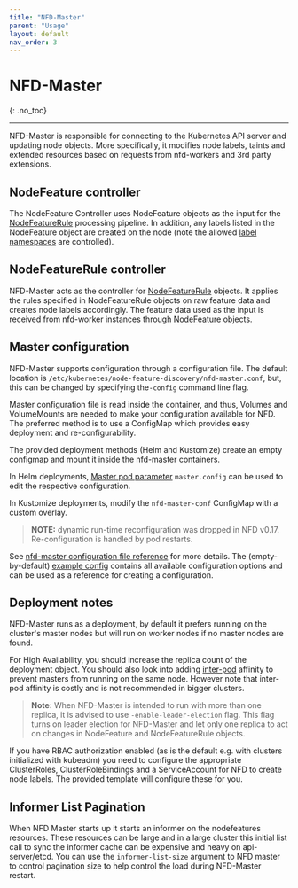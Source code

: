 ```yaml
---
title: "NFD-Master"
parent: "Usage"
layout: default
nav_order: 3
---
```


# NFD-Master
{: .no_toc}

---

NFD-Master is responsible for connecting to the Kubernetes API server and
updating node objects. More specifically, it modifies node labels, taints and
extended resources based on requests from nfd-workers and 3rd party extensions.

## NodeFeature controller

The NodeFeature Controller uses NodeFeature objects as
the input for the [NodeFeatureRule](custom-resources.md#nodefeaturerule)
processing pipeline. In addition, any labels listed in the NodeFeature object
are created on the node (note the allowed
[label namespaces](customization-guide.md#node-labels) are controlled).

## NodeFeatureRule controller

NFD-Master acts as the controller for
[NodeFeatureRule](custom-resources.md#nodefeaturerule) objects.
It applies the rules specified in NodeFeatureRule objects on raw feature data
and creates node labels accordingly. The feature data used as the input is
received from nfd-worker instances through
[NodeFeature](custom-resources.md#nodefeature-custom-resource) objects.

## Master configuration

NFD-Master supports configuration through a configuration file. The
default location is `/etc/kubernetes/node-feature-discovery/nfd-master.conf`,
but, this can be changed by specifying the`-config` command line flag.

Master configuration file is read inside the container, and thus, Volumes and
VolumeMounts are needed to make your configuration available for NFD. The
preferred method is to use a ConfigMap which provides easy deployment and
re-configurability.

The provided deployment methods (Helm and Kustomize) create an empty configmap
and mount it inside the nfd-master containers.

In Helm deployments,
[Master pod parameter](../deployment/helm.md#master-pod-parameters)
`master.config` can be used to edit the respective configuration.

In Kustomize deployments, modify the `nfd-master-conf` ConfigMap with a custom
overlay.

> **NOTE:** dynamic run-time reconfiguration was dropped in NFD v0.17.
> Re-configuration is handled by pod restarts.

See
[nfd-master configuration file reference](../reference/master-configuration-reference.md)
for more details.
The (empty-by-default)
[example config](https://github.com/kubernetes-sigs/node-feature-discovery/blob/{{site.release}}/deployment/components/master-config/nfd-master.conf.example)
contains all available configuration options and can be used as a reference
for creating a configuration.

## Deployment notes

NFD-Master runs as a deployment, by default
it prefers running on the cluster's master nodes but will run on worker
nodes if no master nodes are found.

For High Availability, you should increase the replica count of
the deployment object. You should also look into adding
[inter-pod](https://kubernetes.io/docs/concepts/configuration/assign-pod-node/#affinity-and-anti-affinity)
affinity to prevent masters from running on the same node.
However note that inter-pod affinity is costly and is not recommended
in bigger clusters.

> **Note:** When NFD-Master is intended to run with more than one replica,
> it is advised to use `-enable-leader-election` flag. This flag turns on
> leader election for NFD-Master and let only one replica to act on changes
> in NodeFeature and NodeFeatureRule objects.

If you have RBAC authorization enabled (as is the default e.g. with clusters
initialized with kubeadm) you need to configure the appropriate ClusterRoles,
ClusterRoleBindings and a ServiceAccount for NFD to create node
labels. The provided template will configure these for you.

## Informer List Pagination

When NFD Master starts up it starts an informer on the nodefeatures resources.
These resources can be large and in a large cluster this initial list call
to sync the informer cache can be expensive and heavy on api-server/etcd.
You can use the `informer-list-size` argument to NFD master to
control pagination size to help control the load during NFD-Master restart.
